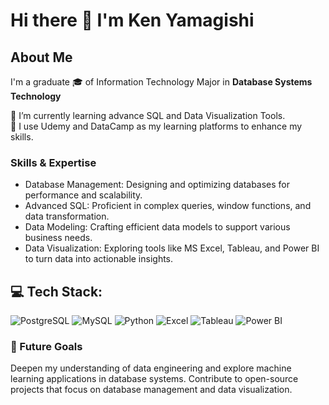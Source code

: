 # Hi there 👋 I'm Ken Yamagishi

## About Me

I'm a graduate 🎓 of Information Technology Major in <b>Database Systems Technology</b>

🌱 I’m currently learning advance SQL and Data Visualization Tools. <br>
📖 I use Udemy and DataCamp as my learning platforms to enhance my skills.

### Skills & Expertise
- Database Management: Designing and optimizing databases for performance and scalability.
- Advanced SQL: Proficient in complex queries, window functions, and data transformation.
- Data Modeling: Crafting efficient data models to support various business needs.
- Data Visualization: Exploring tools like MS Excel, Tableau, and Power BI to turn data into actionable insights.

## 💻 Tech Stack:

![PostgreSQL](https://img.shields.io/badge/-PostgreSQL-4169E1?style=flat-square&logo=postgresql&logoColor=white)
![MySQL](https://img.shields.io/badge/-MySQL-4479A1?style=flat-square&logo=mysql&logoColor=white)
![Python](https://img.shields.io/badge/-Python-3776AB?style=flat-square&logo=python&logoColor=white)
![Excel](https://img.shields.io/badge/-Excel-217346?style=flat-square&logo=microsoft-excel&logoColor=white)
![Tableau](https://img.shields.io/badge/-Tableau-E97627?style=flat-square&logo=tableau&logoColor=white)
![Power BI](https://img.shields.io/badge/-Power%20BI-F2C811?style=flat-square&logo=power-bi&logoColor=black)


### 🚀 Future Goals
Deepen my understanding of data engineering and explore machine learning applications in database systems.
Contribute to open-source projects that focus on database management and data visualization.
